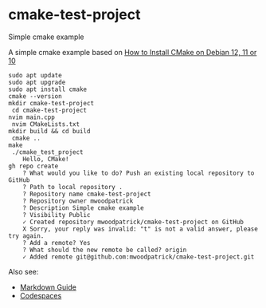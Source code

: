 # cmake-test-project
Simple cmake example

A simple cmake example based on [How to Install CMake on Debian 12, 11 or 10](https://www.linuxcapable.com/how-to-install-cmake-on-debian-linux/#Section-3-Test-CMake-Installation-with-a-Sample-Program-on-Debian-12-11-or-10)
```
sudo apt update
sudo apt upgrade
sudo apt install cmake
cmake --version
mkdir cmake-test-project
 cd cmake-test-project
nvim main.cpp
 nvim CMakeLists.txt
mkdir build && cd build
 cmake ..
make
 ./cmake_test_project
	Hello, CMake!
gh repo create
	? What would you like to do? Push an existing local repository to GitHub
	? Path to local repository .
	? Repository name cmake-test-project
	? Repository owner mwoodpatrick
	? Description Simple cmake example
	? Visibility Public
	✓ Created repository mwoodpatrick/cmake-test-project on GitHub
	X Sorry, your reply was invalid: "t" is not a valid answer, please try again.
	? Add a remote? Yes
	? What should the new remote be called? origin
	✓ Added remote git@github.com:mwoodpatrick/cmake-test-project.git
```

Also see:

* [Markdown Guide](https://www.markdownguide.org)
* [Codespaces](https://github.com/codespaces)
